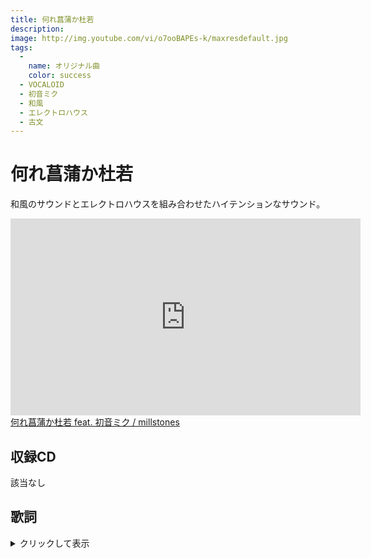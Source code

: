 ```yaml
---
title: 何れ菖蒲か杜若
description: 
image: http://img.youtube.com/vi/o7ooBAPEs-k/maxresdefault.jpg
tags:
  -
    name: オリジナル曲
    color: success
  - VOCALOID
  - 初音ミク
  - 和風
  - エレクトロハウス
  - 古文
---
```


# 何れ菖蒲か杜若
和風のサウンドとエレクトロハウスを組み合わせたハイテンションなサウンド。

<iframe width="560" height="315" src="https://www.youtube.com/embed/o7ooBAPEs-k" frameborder="0" allow="autoplay; encrypted-media" allowfullscreen></iframe>

<script type="application/javascript" src="https://embed.nicovideo.jp/watch/sm23801532/script?w=640&h=360"></script><noscript><a href="http://www.nicovideo.jp/watch/sm23801532">何れ菖蒲か杜若 feat. 初音ミク / millstones</a></noscript>

## 収録CD
該当なし

## 歌詞
<details><summary>クリックして表示</summary><div>
行く春の風過ぐる辺  
麗しき男のありけるに  
楽しくもしどけなき性に  
業もなく日暮らし彷徨ひき  

あ、あひなし　日次ぎこそ同じ  
この月も退屈せざるにや  
花衣　くはし女の二人  
其の日にぞ　たまたま逢ひき  

あはや　あはや　美しなれや  
いみじきこと  
如何ばかり待ち侘びたる人の  
見付くるなれば　然れども此れ左右無し  

何れ菖蒲か杜若  
夜さ見合ふ　然るべきにこそはありけめ  
恋ひ侘ぶこと　更にもあらず  
寄る人の見えぬも　すべなけなくに  

敷き栲の黒髪の艶に  
曇り夜の惑ひし指先の  
茜さす君の惚るる顔も  
射干玉のいと果敢無かりし夢  

あはや　あはや　いと辛きこと  
青き花の間に浮く月に問ふ  
あなや　いと難きこと  
応へることも　能はず  

何れ菖蒲か杜若  
憎き人　如ならば去りやはあらぬ  
花を濡らし風に移ろふ  
兄の君の心は夜露の如し  

何れ菖蒲か杜若  
うら恋し　思ふ人よ　幾許かなしや  
なれば去らむや　遠つ国へ  
未だ見ぬ　天雲の遥かなる国  
</div></details>
